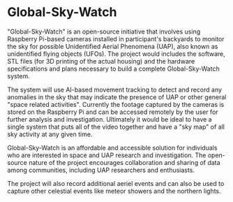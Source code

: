 # Global-Sky-Watch

"Global-Sky-Watch" is an open-source initiative that involves using Raspberry Pi-based cameras installed in participant's backyards to monitor the sky for possible Unidentified Aerial Phenomena (UAP), also known as unidentified flying objects (UFOs). The project would includes the software, STL files (for 3D printing of the actual housing) and the hardware specifications and plans necessary to build a complete Global-Sky-Watch system.

The system will use AI-based movement tracking to detect and record any anomalies in the sky that may indicate the presence of UAP or other general "space related activities". Currently the footage captured by the cameras is stored on the Raspberry Pi and can be accessed remotely by the user for further analysis and investigation. Ultimately it would be ideal to have a single system that puts all of the video together and have a "sky map" of all sky activity at any given time.

Global-Sky-Watch is an affordable and accessible solution for individuals who are interested in space and UAP research and investigation. The open-source nature of the project encourages collaboration and sharing of data among communities, including UAP researchers and enthusiasts. 

The project will also record additional aeriel events and can also be used to capture other celestial events like meteor showers and the northern lights.
